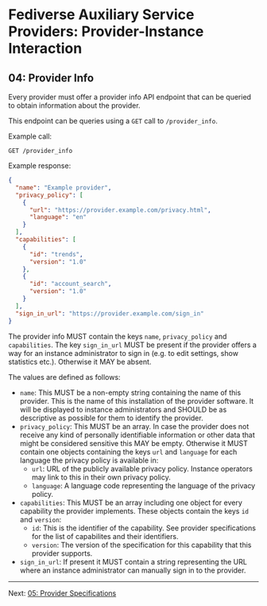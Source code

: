 # Fediverse Auxiliary Service Providers: Provider-Instance Interaction

## 04: Provider Info

Every provider must offer a provider info API endpoint that can be queried to obtain information about the provider.

This endpoint can be queries using a `GET` call to `/provider_info`.

Example call:

```http
GET /provider_info
```

Example response:

```json
{
  "name": "Example provider",
  "privacy_policy": [
    {
      "url": "https://provider.example.com/privacy.html",
      "language": "en"
    }
  ],
  "capabilities": [
    {
      "id": "trends",
      "version": "1.0"
    },
    {
      "id": "account_search",
      "version": "1.0"
    }
  ],
  "sign_in_url": "https://provider.example.com/sign_in"
}
```

The provider info MUST contain the keys `name`, `privacy_policy` and
`capabilities`. The key `sign_in_url` MUST be present if the provider offers a
way for an instance administrator to sign in (e.g. to edit settings, show
statistics etc.). Otherwise it MAY be absent.

The values are defined as follows:

* `name`: This MUST be a non-empty string containing the name of this provider.
  This is the name of this installation of the provider software. It will be
  displayed to instance administrators and SHOULD be as descriptive as possible
  for them to identify the provider.
* `privacy_policy`: This MUST be an array. In case the provider does not
  receive any kind of personally identifiable information or other data that
  might be considered sensitive this MAY be empty. Otherwise it MUST contain
  one objects containing the keys `url` and `language` for each language the
  privacy policy is available in:
    * `url`: URL of the publicly available privacy policy. Instance operators
      may link to this in their own privacy policy.
    * `language`: A language code representing the language of the privacy
      policy.
* `capabilities`: This MUST be an array including one object for every
  capability the provider implements. These objects contain the keys `id` and
  `version`:
    * `id`: This is the identifier of the capability. See provider
      specifications for the list of capabilites and their identifiers.
    * `version`: The version of the specification for this capability that this
      provider supports.
* `sign_in_url`: If present it MUST contain a string representing the URL where
  an instance administrator can manually sign in to the provider.

---

Next: [05: Provider Specifications](provider_specifications.md)
